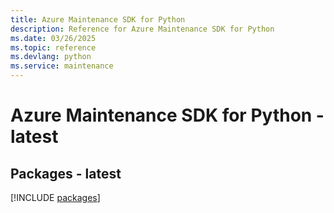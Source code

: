 ```yaml
---
title: Azure Maintenance SDK for Python
description: Reference for Azure Maintenance SDK for Python
ms.date: 03/26/2025
ms.topic: reference
ms.devlang: python
ms.service: maintenance
---
```

# Azure Maintenance SDK for Python - latest
## Packages - latest
[!INCLUDE [packages](maintenance-index.md)]